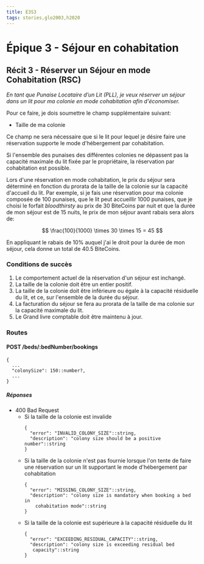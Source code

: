 ```yaml
---
title: E3S3
tags: stories,glo2003,h2020
---
```


# Épique 3 - Séjour en cohabitation

## Récit 3 - Réserver un Séjour en mode Cohabitation (RSC)

_En tant que Punaise Locataire d’un Lit (PLL), je veux réserver un séjour dans un lit pour ma colonie en mode cohabitation afin d'économiser._

Pour ce faire, je dois soumettre le champ supplémentaire suivant:

- Taille de ma colonie

Ce champ ne sera nécessaire que si le lit pour lequel je désire faire une réservation supporte le mode d'hébergement par cohabitation.

Si l'ensemble des punaises des différentes colonies ne dépassent pas la capacité maximale du lit fixée par le propriétaire, la réservation par cohabitation est possible.

Lors d'une réservation en mode cohabitation, le prix du séjour sera déterminé en fonction du prorata de la taille de la colonie sur la capacité d'accueil du lit. Par exemple, si je fais une réservation pour ma colonie composée de 100 punaises, que le lit peut accueillir 1000 punaises, que je choisi le forfait *bloodthirsty* au prix de 30 BiteCoins par nuit et que la durée de mon séjour est de 15 nuits, le prix de mon séjour avant rabais sera alors de:

$$ \frac{100}{1000} \times 30 \times 15 = 45 $$

En appliquant le rabais de 10% auquel j'ai le droit pour la durée de mon séjour, cela donne un total de 40.5 BiteCoins.

### Conditions de succès

1. Le comportement actuel de la réservation d'un séjour est inchangé.
1. La taille de la colonie doit être un entier positif.
1. La taille de la colonie doit être inférieure ou égale à la capacité résiduelle du lit, et ce, sur l'ensemble de la durée du séjour.
1. La facturation du séjour se fera au prorata de la taille de ma colonie sur la capacité maximale du lit.
1. Le Grand livre comptable doit être maintenu à jour.

### Routes

#### POST /beds/:bedNumber/bookings

```{json}
{
  ...
  "colonySize": 150::number?,
  ...
}
```

##### Réponses

- 400 Bad Request
  - Si la taille de la colonie est invalide
    ```{json}
    {
      "error": "INVALID_COLONY_SIZE"::string,
      "description": "colony size should be a positive number"::string
    }
    ```
  - Si la taille de la colonie n'est pas fournie lorsque l'on tente de faire une réservation sur un lit supportant le mode d'hébergement par cohabitation
    ```{json}
    {
      "error": "MISSING_COLONY_SIZE"::string,
      "description": "colony size is mandatory when booking a bed in 
        cohabitation mode"::string
    }
    ```
  - Si la taille de la colonie est supérieure à la capacité résiduelle du lit
    ```{json}
    {
      "error": "EXCEEDING_RESIDUAL_CAPACITY"::string,
      "description": "colony size is exceeding residual bed  
       capacity"::string
    }
    ```

